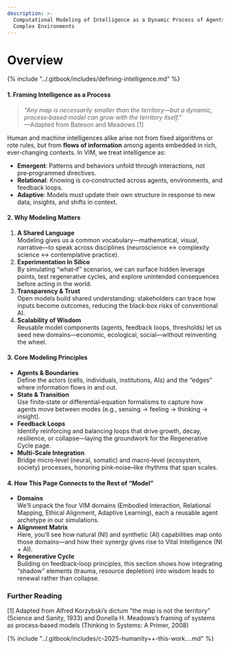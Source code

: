 ```yaml
---
description: >-
  Computational Modeling of Intelligence as a Dynamic Process of Agents in
  Complex Environments
---
```


# Overview

{% include "../.gitbook/includes/defining-intelligence.md" %}

#### 1. Framing Intelligence as a Process

> _“Any map is necessarily smaller than the territory—but a dynamic, process‑based model can grow with the territory itself.”_\
> —Adapted from Bateson and Meadows \[1]

Human and machine intelligences alike arise not from fixed algorithms or rote rules, but from **flows of information** among agents embedded in rich, ever‑changing contexts. In VIM, we treat intelligence as:

* **Emergent**: Patterns and behaviors unfold through interactions, not pre‑programmed directives.
* **Relational**: Knowing is co‑constructed across agents, environments, and feedback loops.
* **Adaptive**: Models must update their own structure in response to new data, insights, and shifts in context.

#### 2. Why Modeling Matters

1. **A Shared Language**\
   Modeling gives us a common vocabulary—mathematical, visual, narrative—to speak across disciplines (neuroscience ↔ complexity science ↔ contemplative practice).
2. **Experimentation In Silico**\
   By simulating “what‑if” scenarios, we can surface hidden leverage points, test regenerative cycles, and explore unintended consequences before acting in the world.
3. **Transparency & Trust**\
   Open models build shared understanding: stakeholders can trace how inputs become outcomes, reducing the black‑box risks of conventional AI.
4. **Scalability of Wisdom**\
   Reusable model components (agents, feedback loops, thresholds) let us seed new domains—economic, ecological, social—without reinventing the wheel.

#### 3. Core Modeling Principles

* **Agents & Boundaries**\
  Define the actors (cells, individuals, institutions, AIs) and the “edges” where information flows in and out.
* **State & Transition**\
  Use finite‑state or differential‑equation formalisms to capture how agents move between modes (e.g., sensing → feeling → thinking → insight).
* **Feedback Loops**\
  Identify reinforcing and balancing loops that drive growth, decay, resilience, or collapse—laying the groundwork for the Regenerative Cycle page.
* **Multi‑Scale Integration**\
  Bridge micro‑level (neural, somatic) and macro‑level (ecosystem, society) processes, honoring pink‑noise–like rhythms that span scales.

#### 4. How This Page Connects to the Rest of “Model”

* **Domains**\
  We’ll unpack the four VIM domains (Embodied Interaction, Relational Mapping, Ethical Alignment, Adaptive Learning), each a reusable agent archetype in our simulations.
* **Alignment Matrix**\
  Here, you’ll see how natural (NI) and synthetic (AI) capabilities map onto those domains—and how their synergy gives rise to Vital Intelligence (NI + AI).
* **Regenerative Cycle**\
  Building on feedback‑loop principles, this section shows how integrating “shadow” elements (trauma, resource depletion) into wisdom leads to renewal rather than collapse.

### Further Reading

\[1] Adapted from Alfred Korzybski’s dictum “the map is not the territory” (Science and Sanity, 1933) and Donella H. Meadows’s framing of systems as process‑based models (Thinking in Systems: A Primer, 2008)

{% include "../.gitbook/includes/c-2025-humanity++-this-work....md" %}
